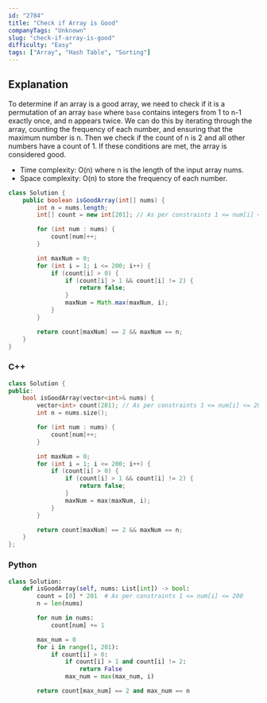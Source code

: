 ```yaml
---
id: "2784"
title: "Check if Array is Good"
companyTags: "Unknown"
slug: "check-if-array-is-good"
difficulty: "Easy"
tags: ["Array", "Hash Table", "Sorting"]
---
```


## Explanation
To determine if an array is a good array, we need to check if it is a permutation of an array `base` where `base` contains integers from 1 to n-1 exactly once, and n appears twice. We can do this by iterating through the array, counting the frequency of each number, and ensuring that the maximum number is n. Then we check if the count of n is 2 and all other numbers have a count of 1. If these conditions are met, the array is considered good.

- Time complexity: O(n) where n is the length of the input array nums.
- Space complexity: O(n) to store the frequency of each number.
```java
class Solution {
    public boolean isGoodArray(int[] nums) {
        int n = nums.length;
        int[] count = new int[201]; // As per constraints 1 <= num[i] <= 200

        for (int num : nums) {
            count[num]++;
        }

        int maxNum = 0;
        for (int i = 1; i <= 200; i++) {
            if (count[i] > 0) {
                if (count[i] > 1 && count[i] != 2) {
                    return false;
                }
                maxNum = Math.max(maxNum, i);
            }
        }

        return count[maxNum] == 2 && maxNum == n;
    }
}
```

### C++
```cpp
class Solution {
public:
    bool isGoodArray(vector<int>& nums) {
        vector<int> count(201); // As per constraints 1 <= num[i] <= 200
        int n = nums.size();

        for (int num : nums) {
            count[num]++;
        }

        int maxNum = 0;
        for (int i = 1; i <= 200; i++) {
            if (count[i] > 0) {
                if (count[i] > 1 && count[i] != 2) {
                    return false;
                }
                maxNum = max(maxNum, i);
            }
        }

        return count[maxNum] == 2 && maxNum == n;
    }
};
```

### Python
```python
class Solution:
    def isGoodArray(self, nums: List[int]) -> bool:
        count = [0] * 201  # As per constraints 1 <= num[i] <= 200
        n = len(nums)

        for num in nums:
            count[num] += 1

        max_num = 0
        for i in range(1, 201):
            if count[i] > 0:
                if count[i] > 1 and count[i] != 2:
                    return False
                max_num = max(max_num, i)

        return count[max_num] == 2 and max_num == n
```